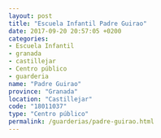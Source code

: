 ```yaml
---
layout: post
title: "Escuela Infantil Padre Guirao"
date: 2017-09-20 20:57:05 +0200
categories:
- Escuela Infantil
- granada
- castillejar
- Centro público
- guarderia
name: "Padre Guirao"
province: "Granada"
location: "Castillejar"
code: "18011037"
type: "Centro público"
permalink: /guarderias/padre-guirao.html
---
```

